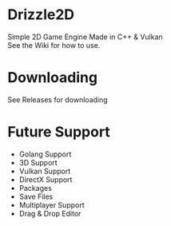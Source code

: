 # Drizzle2D
Simple 2D Game Engine Made in C++ &amp; Vulkan<br>See the Wiki for how to use.

# Downloading
See Releases for downloading

# Future Support
* Golang Support
* 3D Support
* Vulkan Support
* DirectX Support
* Packages
* Save Files
* Multiplayer Support
* Drag & Drop Editor
